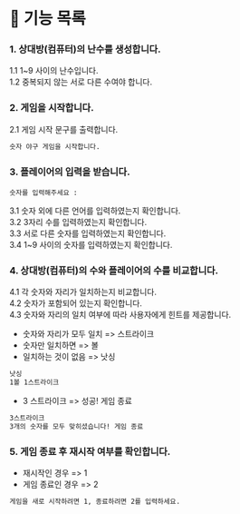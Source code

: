 # 🚀 기능 목록 

### 1. **상대방(컴퓨터)의 난수를 생성합니다.** <br />

1.1 1~9 사이의 난수입니다. <br />
1.2 중복되지 않는 서로 다른 수여야 합니다. <br />

### 2. **게임을 시작합니다.** <br />
2.1 게임 시작 문구를 출력합니다.
```bash
숫자 야구 게임을 시작합니다.
```

### 3. **플레이어의 입력을 받습니다.** <br />

```
숫자를 입력해주세요 : 
```
3.1 숫자 외에 다른 언어를 입력하였는지 확인합니다. <br />
3.2 3자리 수를 입력하였는지 확인합니다. <br />
3.3 서로 다른 숫자를 입력하였는지 확인합니다. <br />
3.4 1~9 사이의 숫자를 입력하였는지 확인합니다. <br />
    
### 4. **상대방(컴퓨터)의 수와 플레이어의 수를 비교합니다.** <br />
4.1 각 숫자와 자리가 일치하는지 비교합니다. <br />
4.2 숫자가 포함되어 있는지 확인합니다.<br />
4.3 숫자와 자리의 일치 여부에 따라 사용자에게 힌트를 제공합니다. <br />
   - 숫자와 자리가 모두 일치 => 스트라이크 
   - 숫자만 일치하면 => 볼 
   - 일치하는 것이 없음 => 낫싱
   ```bash
   낫싱 
   1볼 1스트라이크 
   ```
   - 3 스트라이크 => 성공! 게임 종료
   ```bash
   3스트라이크 
   3개의 숫자를 모두 맞히셨습니다! 게임 종료
   ```
### 5. **게임 종료 후 재시작 여부를 확인합니다.** <br />
   - 재시작인 경우 => 1
   - 게임 종료인 경우 => 2
```bash
게임을 새로 시작하려면 1, 종료하려면 2를 입력하세요.
```